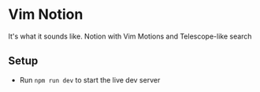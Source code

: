 # Vim Notion
It's what it sounds like. Notion with Vim Motions and Telescope-like search

## Setup
* Run `npm run dev` to start the live dev server
